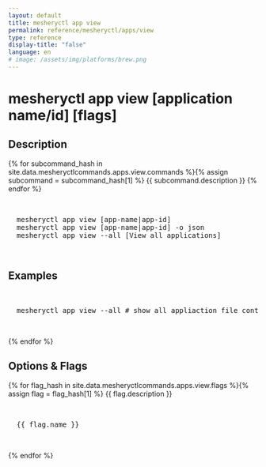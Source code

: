 ```yaml
---
layout: default
title: mesheryctl app view
permalink: reference/mesheryctl/apps/view
type: reference
display-title: "false"
language: en
# image: /assets/img/platforms/brew.png
---
```


<!-- Copy this template to create individual doc pages for each mesheryctl commands -->

<!-- Name of the command -->
# mesheryctl app view [application name/id] [flags]

<!-- Description of the command. Preferably a paragraph -->
## Description

{% for subcommand_hash in site.data.mesheryctlcommands.apps.view.commands %}{% assign subcommand = subcommand_hash[1] %}
{{ subcommand.description }}
{% endfor %}

<!-- Basic usage of the command -->
<pre class="codeblock-pre">
  <div class="codeblock">
  mesheryctl app view [app-name|app-id]
  mesheryctl app view [app-name|app-id] -o json
  mesheryctl app view --all [View all applications] 
  </div>
</pre>

## Examples

<pre class="codeblock-pre">
  <div class="codeblock">
  mesheryctl app view --all # show all appliaction file content
  </div>
</pre>
{% endfor %}
<br/>

<!-- Options/Flags available in this command -->
## Options & Flags

{% for flag_hash in site.data.mesheryctlcommands.apps.view.flags %}{% assign flag = flag_hash[1] %}
{{ flag.description }}
<pre class="codeblock-pre">
  <div class="codeblock">
  {{ flag.name }}
  </div>
</pre>
{% endfor %}
<br/>
